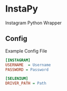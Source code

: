 # InstaPy
Instagram Python Wrapper

## Config
Example Config File
```ini
[INSTAGRAM]
USERNAME  = Username
PASSWORD = Password

[SELENIUM]
DRIVER_PATH = Path
```